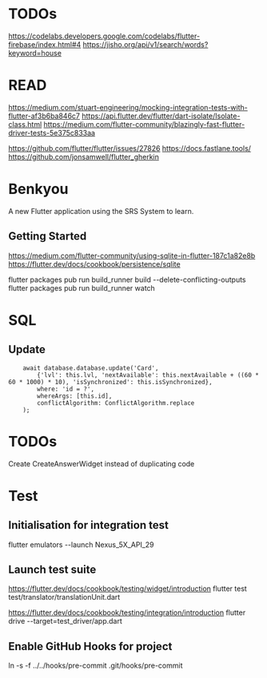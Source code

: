 # TODOs
https://codelabs.developers.google.com/codelabs/flutter-firebase/index.html#4
https://jisho.org/api/v1/search/words?keyword=house

# READ
https://medium.com/stuart-engineering/mocking-integration-tests-with-flutter-af3b6ba846c7
https://api.flutter.dev/flutter/dart-isolate/Isolate-class.html
https://medium.com/flutter-community/blazingly-fast-flutter-driver-tests-5e375c833aa

https://github.com/flutter/flutter/issues/27826
https://docs.fastlane.tools/
https://github.com/jonsamwell/flutter_gherkin

# Benkyou

A new Flutter application using the SRS System to learn.

## Getting Started

https://medium.com/flutter-community/using-sqlite-in-flutter-187c1a82e8b
https://flutter.dev/docs/cookbook/persistence/sqlite

flutter packages pub run build_runner build  --delete-conflicting-outputs
flutter packages pub run build_runner watch

# SQL

## Update

```
    await database.database.update('Card',
        {'lvl': this.lvl, 'nextAvailable': this.nextAvailable + ((60 * 60 * 1000) * 10), 'isSynchronized': this.isSynchronized},
        where: 'id = ?',
        whereArgs: [this.id],
        conflictAlgorithm: ConflictAlgorithm.replace
    );
```

# TODOs

Create CreateAnswerWidget instead of duplicating code

# Test

## Initialisation for integration test
flutter emulators --launch Nexus_5X_API_29

## Launch test suite
https://flutter.dev/docs/cookbook/testing/widget/introduction
flutter test test/translator/translationUnit.dart

https://flutter.dev/docs/cookbook/testing/integration/introduction
flutter drive --target=test_driver/app.dart


## Enable GitHub Hooks for project

ln -s -f ../../hooks/pre-commit .git/hooks/pre-commit
